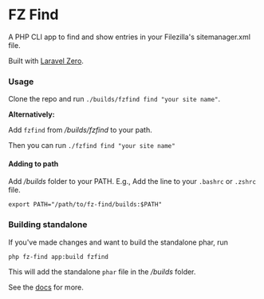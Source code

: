 # FZ Find

A PHP CLI app to find and show entries in your Filezilla's sitemanager.xml file.

Built with [Laravel Zero](https://github.com/laravel-zero/laravel-zero/).

### Usage

Clone the repo and run `./builds/fzfind find "your site name"`.

**Alternatively:**

Add `fzfind` from _/builds/fzfind_ to your path.

Then you can run `./fzfind find "your site name"`

#### Adding to path

Add _/builds_ folder to your PATH. E.g., Add the line to your `.bashrc` or `.zshrc` file.

`export PATH="/path/to/fz-find/builds:$PATH"`

### Building standalone

If you've made changes and want to build the standalone phar, run

`php fz-find app:build fzfind`

This will add the standalone `phar` file in the _/builds_ folder.

See the [docs](https://laravel-zero.com/docs/build-a-standalone-application) for more.
